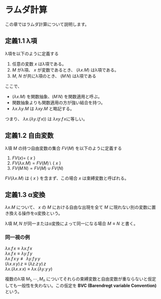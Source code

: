 # ラムダ計算

この章ではラムダ計算について説明します。

## 定義1.1 λ項

λ項を以下のように定義する

1. 任意の変数 $x$ はλ項である。
1. $M$ がλ項、 $x$ が変数であるとき、 $(\lambda x.M)$ はλ項である。
1. $M$, $N$ が共にλ項のとき、 $(M\, N)$ はλ項である

ここで、

- $(\lambda x.M)$ を関数抽象、$(M\, N)$ を関数適用と呼ぶ。
- 関数抽象よりも関数適用の方が強い結合を持つ。
- $\lambda x.\lambda y.M$ は $\lambda xy.M$ と略記する。

つまり、
$\lambda x.(\lambda y.(f\, x))$ は $\lambda xy. f\, x$に等しい。

## 定義1.2 自由変数

λ項 $M$ の持つ自由変数の集合 $FV(M)$ を以下のように定義する

1. $FV(x) =$ { $x$ }
1. $FV(\lambda x.M) = FV(M)\backslash$ { $x$ }
1. $FV(M\,N) = FV(M) \cup FV(N)$

$FV(\lambda x.M)$ は { $x$ } を含まず、この場合 $x$ は束縛変数と呼ばれる。

## 定義1.3 α変換

$\lambda x.M$ について、 $x$ の $M$ における自由な出現を全て $M$ に現れない別の変数に置き換える操作をα変換という。

λ項 $M, N$ が同一またはα変換によって同一になる場合 $M \equiv N$ と書く。

### 同一視の例

$\lambda x.f\, x \equiv \lambda x.f\, x$  
$\lambda x.f\, x \equiv \lambda y.f\, y$  
$\lambda x.f\, x\, y \not\equiv \lambda y.f\, y\, y$  
$(\lambda x.x\, y)\, z \equiv (\lambda z.z\, y)\, z$  
$\lambda x.(\lambda x.x\, x) \equiv \lambda x.(\lambda y.y\, y)$

複数のλ項 $M_1, \cdots, M_n$ についてそれらの束縛変数と自由変数が重ならないと仮定しても一般性を失わない。この仮定を **BVC (Barendregt variable Convention)** という。
